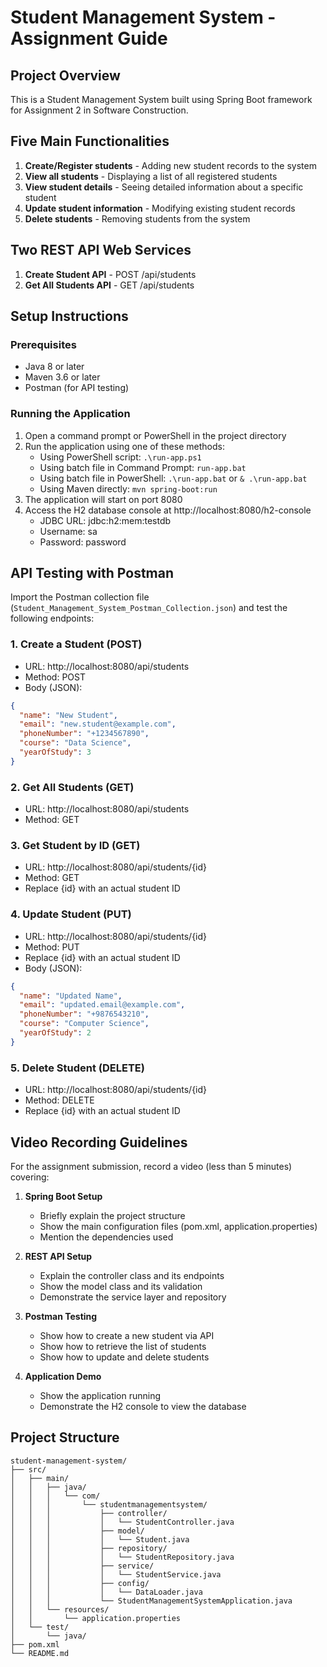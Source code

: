 # Student Management System - Assignment Guide

## Project Overview
This is a Student Management System built using Spring Boot framework for Assignment 2 in Software Construction.

## Five Main Functionalities
1. **Create/Register students** - Adding new student records to the system
2. **View all students** - Displaying a list of all registered students
3. **View student details** - Seeing detailed information about a specific student
4. **Update student information** - Modifying existing student records
5. **Delete students** - Removing students from the system

## Two REST API Web Services
1. **Create Student API** - POST /api/students
2. **Get All Students API** - GET /api/students

## Setup Instructions

### Prerequisites
- Java 8 or later
- Maven 3.6 or later
- Postman (for API testing)

### Running the Application
1. Open a command prompt or PowerShell in the project directory
2. Run the application using one of these methods:
   - Using PowerShell script: `.\run-app.ps1`
   - Using batch file in Command Prompt: `run-app.bat`
   - Using batch file in PowerShell: `.\run-app.bat` or `& .\run-app.bat`
   - Using Maven directly: `mvn spring-boot:run`
3. The application will start on port 8080
4. Access the H2 database console at http://localhost:8080/h2-console
   - JDBC URL: jdbc:h2:mem:testdb
   - Username: sa
   - Password: password

## API Testing with Postman

Import the Postman collection file (`Student_Management_System_Postman_Collection.json`) and test the following endpoints:

### 1. Create a Student (POST)
- URL: http://localhost:8080/api/students
- Method: POST
- Body (JSON):
```json
{
  "name": "New Student",
  "email": "new.student@example.com",
  "phoneNumber": "+1234567890",
  "course": "Data Science",
  "yearOfStudy": 3
}
```

### 2. Get All Students (GET)
- URL: http://localhost:8080/api/students
- Method: GET

### 3. Get Student by ID (GET)
- URL: http://localhost:8080/api/students/{id}
- Method: GET
- Replace {id} with an actual student ID

### 4. Update Student (PUT)
- URL: http://localhost:8080/api/students/{id}
- Method: PUT
- Replace {id} with an actual student ID
- Body (JSON):
```json
{
  "name": "Updated Name",
  "email": "updated.email@example.com",
  "phoneNumber": "+9876543210",
  "course": "Computer Science",
  "yearOfStudy": 2
}
```

### 5. Delete Student (DELETE)
- URL: http://localhost:8080/api/students/{id}
- Method: DELETE
- Replace {id} with an actual student ID

## Video Recording Guidelines

For the assignment submission, record a video (less than 5 minutes) covering:

1. **Spring Boot Setup**
   - Briefly explain the project structure
   - Show the main configuration files (pom.xml, application.properties)
   - Mention the dependencies used

2. **REST API Setup**
   - Explain the controller class and its endpoints
   - Show the model class and its validation
   - Demonstrate the service layer and repository

3. **Postman Testing**
   - Show how to create a new student via API
   - Show how to retrieve the list of students
   - Show how to update and delete students

4. **Application Demo**
   - Show the application running
   - Demonstrate the H2 console to view the database

## Project Structure
```
student-management-system/
├── src/
│   ├── main/
│   │   ├── java/
│   │   │   └── com/
│   │   │       └── studentmanagementsystem/
│   │   │           ├── controller/
│   │   │           │   └── StudentController.java
│   │   │           ├── model/
│   │   │           │   └── Student.java
│   │   │           ├── repository/
│   │   │           │   └── StudentRepository.java
│   │   │           ├── service/
│   │   │           │   └── StudentService.java
│   │   │           ├── config/
│   │   │           │   └── DataLoader.java
│   │   │           └── StudentManagementSystemApplication.java
│   │   └── resources/
│   │       └── application.properties
│   └── test/
│       └── java/
├── pom.xml
└── README.md
```

